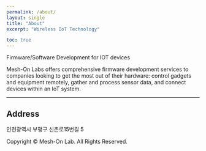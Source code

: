 ```yaml
---
permalink: /about/
layout: single
title: "About"
excerpt: "Wireless IoT Technology"

toc: true
---
```


Firmware/Software Development for IOT devices

Mesh-On Labs offers comprehensive firmware development services to companies 
looking to get the most out of their hardware: 
control gadgets and equipment remotely, gather and process sensor data, and connect devices within an IoT system.  

---
## Address

인천광역시 부평구 신촌로15번길 5

Copyright © Mesh-On Lab. All Rights Reserved.

